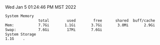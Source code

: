 Wed Jan  5 01:24:46 PM MST 2022
```bash
System Memory
               total        used        free      shared  buff/cache   available
Mem:           7.7Gi       1.1Gi       3.7Gi       3.0Mi       2.9Gi       6.2Gi
Swap:          7.6Gi        17Mi       7.6Gi
System Storage
1.1G	.
```
